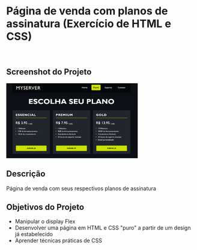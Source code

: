 # Página de venda com planos de assinatura (Exercício de HTML e CSS)
<br>

## Screenshot do Projeto
<img align="center" width="350" height="200" alt="Imagem Final do projeto" src="https://github.com/noe-martins/EscolhaPlano_Projeto03_CursoFrontEnd/blob/main/Screen_project.png">

## Descrição
<p>Página de venda com seus respectivos planos de assinatura</p>

## Objetivos do Projeto
<ul>
  <li>Manipular o display Flex</li>
  <li>Desenvolver uma página em HTML e CSS "puro" a partir de um design já estabelecido</li>
  <li>Aprender técnicas práticas de CSS</li>
</ul>
